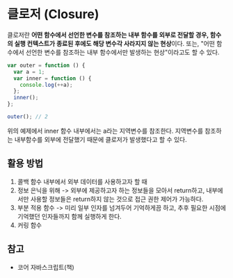 # 클로저 (Closure)
클로저란 **어떤 함수에서 선언한 변수를 참조하는 내부 함수를 외부로 전달할 경우, 함수의 실행 컨텍스트가 종료된 후에도 해당 변수각 사라지지 않는 현상**이다. 또는, "어떤 함수에서 선언한 변수를 참조하는 내부 함수에서만 발생하는 현상"이라고도 할 수 있다.

```js
var outer = function () {
  var a = 1;
  var inner = function () {
    console.log(++a);
  };
  inner();
};

outer(); // 2
```
위의 예제에서 inner 함수 내부에서는 a라는 지역변수를 참조한다. 지역변수를 참조하는 내부함수를 외부에 전달했기 때문에 클로저가 발생했다고 할 수 있다.

## 활용 방법
1. 콜백 함수 내부에서 외부 데이터를 사용하고자 할 때
2. 정보 은닉을 위해 -> 외부에 제공하고자 하는 정보들을 모아서 return하고, 
   내부에서만 사용할 정보들은 return하지 않는 것으로 접근 권한 제어가 가능하다.
3. 부분 적용 함수 -> 미리 일부 인자를 넘겨두어 기억하게끔 하고, 추후 필요한 시점에
   기억했던 인자들까지 함께 실행하게 한다.
4. 커링 함수


## 참고
- 코어 자바스크립트(책)